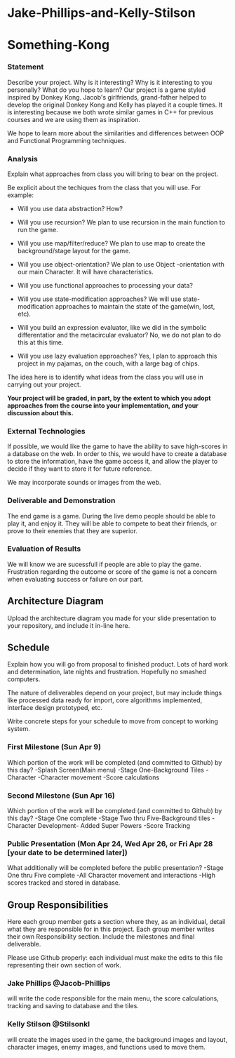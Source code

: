 # Jake-Phillips-and-Kelly-Stilson

# Something-Kong

### Statement
Describe your project. Why is it interesting? Why is it interesting to you personally? What do you hope to learn? 
Our project is a game styled inspired by Donkey Kong. Jacob's girlfriends, grand-father helped to develop the original 
Donkey Kong and Kelly has played it a couple times.
It is interesting because we both wrote similar games in C++ for previous courses and we are using them as inspiration.

We hope to learn more about the similarities and differences between OOP and Functional Programming techniques. 

### Analysis
Explain what approaches from class you will bring to bear on the project.

Be explicit about the techiques from the class that you will use. For example:

- Will you use data abstraction? How?
- Will you use recursion? 
We plan to use recursion in the main function to run the game. 
- Will you use map/filter/reduce?
We plan to use map to create the background/stage layout for the game.
- Will you use object-orientation? 
We plan to use Object -orientation with our main Character. It will have characteristics.
- Will you use functional approaches to processing your data? 

- Will you use state-modification approaches? 
We will use state-modification approaches to maintain the state of the game(win, lost, etc).
- Will you build an expression evaluator, like we did in the symbolic differentatior and the metacircular evaluator?
No, we do not plan to do this at this time.
- Will you use lazy evaluation approaches?
Yes, I plan to approach this project in my pajamas, on the couch, with a large bag of chips.

The idea here is to identify what ideas from the class you will use in carrying out your project. 

**Your project will be graded, in part, by the extent to which you adopt approaches from the course into your implementation, _and_ your discussion about this.**

### External Technologies
If possible, we would like the game to have the ability to save high-scores in a database on the web.
In order to this, we would have to create a database to store the information, have the game access it, and allow the player
to decide if they want to store it for future reference.

We may incorporate sounds or images from the web.

### Deliverable and Demonstration
The end game is a game.
During the live demo people should be able to play it, and enjoy it. They will be able to compete to beat their friends, or prove 
to their enemies that they are superior.

### Evaluation of Results
We will know we are sucessfull if people are able to play the game.
Frustration regarding the outcome or score of the game is not a concern when evaluating success or failure on our part.

## Architecture Diagram
Upload the architecture diagram you made for your slide presentation to your repository, and include it in-line here.


## Schedule
Explain how you will go from proposal to finished product. 
Lots of hard work and determination, late nights and frustration. Hopefully no smashed computers.

The nature of deliverables depend on your project, but may include things like processed data ready for import, core algorithms implemented, interface design prototyped, etc. 

Write concrete steps for your schedule to move from concept to working system. 

### First Milestone (Sun Apr 9)
Which portion of the work will be completed (and committed to Github) by this day? 
-Splash Screen(Main menu)
-Stage One-Background Tiles
-Character 
-Character movement
-Score calculations

### Second Milestone (Sun Apr 16)
Which portion of the work will be completed (and committed to Github) by this day? 
-Stage One complete
-Stage Two thru Five-Background tiles
-Character Development- Added Super Powers
-Score Tracking

### Public Presentation (Mon Apr 24, Wed Apr 26, or Fri Apr 28 [your date to be determined later])
What additionally will be completed before the public presentation?
-Stage One thru Five complete
-All Character movement and interactions
-High scores tracked and stored in database.

## Group Responsibilities
Here each group member gets a section where they, as an individual, detail what they are responsible for in this project. Each group member writes their own Responsibility section. Include the milestones and final deliverable.

Please use Github properly: each individual must make the edits to this file representing their own section of work.


### Jake Phillips @Jacob-Phillips
will write the code responsible for the main menu, the score calculations, tracking and saving to database and the tiles.

### Kelly Stilson @Stilsonkl
will create the images used in the game, the background images and layout, character images, enemy images, and functions used to move them.

